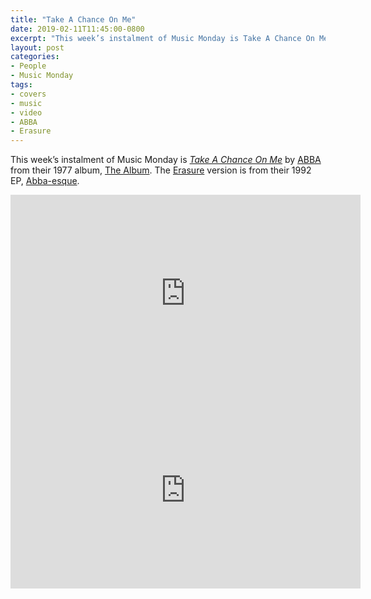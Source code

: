 ```yaml
---
title: "Take A Chance On Me"
date: 2019-02-11T11:45:00-0800
excerpt: "This week’s instalment of Music Monday is Take A Chance On Me. The 1977 ABBA original and a 1992 cover by Erasure."
layout: post
categories:
- People
- Music Monday
tags:
- covers
- music
- video
- ABBA
- Erasure
---
```

This week’s instalment of Music Monday is [_Take A Chance On Me_](https://en.wikipedia.org/wiki/Take_a_Chance_on_Me) by
[ABBA](http://abbasite.com/) from their 1977 album,
[The Album](https://en.wikipedia.org/wiki/ABBA:_The_Album). The [Erasure](http://erasureinfo.com/)
version is from their 1992 EP, [Abba-esque](https://en.wikipedia.org/wiki/Abba-esque).

<div class="video-container">
<iframe width="560" height="315" src="https://www.youtube.com/embed/-crgQGdpZR0" frameborder="0" allowfullscreen></iframe>
</div>

<div class="video-container">
<iframe width="560" height="315" src="https://www.youtube.com/embed/qSnLGdpjWf4" frameborder="0" allowfullscreen></iframe>
</div>
